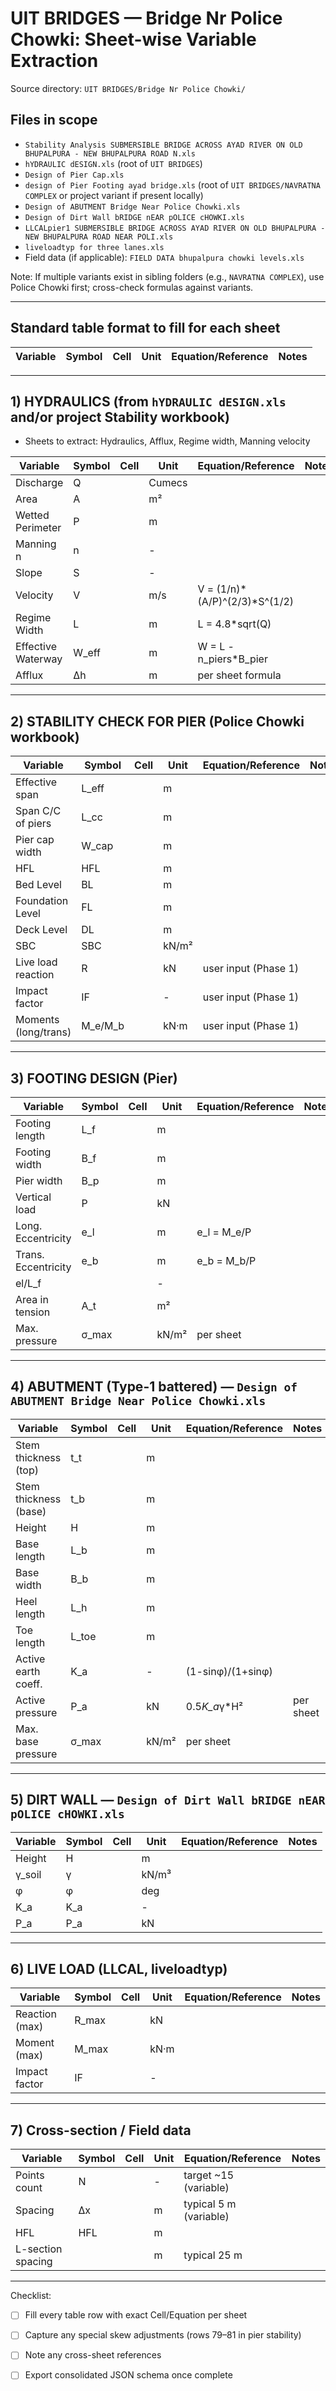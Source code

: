 # UIT BRIDGES — Bridge Nr Police Chowki: Sheet-wise Variable Extraction
Source directory: `UIT BRIDGES/Bridge Nr Police Chowki/`

## Files in scope
- `Stability Analysis SUBMERSIBLE BRIDGE ACROSS AYAD RIVER ON OLD BHUPALPURA - NEW BHUPALPURA ROAD N.xls`
- `hYDRAULIC dESIGN.xls` (root of `UIT BRIDGES`)
- `Design of Pier Cap.xls`
- `design of Pier Footing ayad bridge.xls` (root of `UIT BRIDGES/NAVRATNA COMPLEX` or project variant if present locally)
- `Design of ABUTMENT Bridge Near Police Chowki.xls`
- `Design of Dirt Wall bRIDGE nEAR pOLICE cHOWKI.xls`
- `LLCALpier1 SUBMERSIBLE BRIDGE ACROSS AYAD RIVER ON OLD BHUPALPURA - NEW BHUPALPURA ROAD NEAR POLI.xls`
- `liveloadtyp for three lanes.xls`
- Field data (if applicable): `FIELD DATA bhupalpura chowki levels.xls`

Note: If multiple variants exist in sibling folders (e.g., `NAVRATNA COMPLEX`), use Police Chowki first; cross-check formulas against variants.

---

## Standard table format to fill for each sheet
| Variable | Symbol | Cell | Unit | Equation/Reference | Notes |
|----------|--------|------|------|--------------------|-------|

---

## 1) HYDRAULICS (from `hYDRAULIC dESIGN.xls` and/or project Stability workbook)
- Sheets to extract: Hydraulics, Afflux, Regime width, Manning velocity

| Variable | Symbol | Cell | Unit | Equation/Reference | Notes |
|----------|--------|------|------|--------------------|-------|
| Discharge | Q |  | Cumecs |  |  |
| Area | A |  | m² |  |  |
| Wetted Perimeter | P |  | m |  |  |
| Manning n | n |  | - |  |  |
| Slope | S |  | - |  |  |
| Velocity | V |  | m/s | V = (1/n)*(A/P)^(2/3)*S^(1/2) |  |
| Regime Width | L |  | m | L = 4.8*sqrt(Q) |  |
| Effective Waterway | W_eff |  | m | W = L - n_piers*B_pier |  |
| Afflux | Δh |  | m | per sheet formula |  |

---

## 2) STABILITY CHECK FOR PIER (Police Chowki workbook)

| Variable | Symbol | Cell | Unit | Equation/Reference | Notes |
|----------|--------|------|------|--------------------|-------|
| Effective span | L_eff |  | m |  |  |
| Span C/C of piers | L_cc |  | m |  |  |
| Pier cap width | W_cap |  | m |  |  |
| HFL | HFL |  | m |  |  |
| Bed Level | BL |  | m |  |  |
| Foundation Level | FL |  | m |  |  |
| Deck Level | DL |  | m |  |  |
| SBC | SBC |  | kN/m² |  |  |
| Live load reaction | R |  | kN | user input (Phase 1) |  |
| Impact factor | IF |  | - | user input (Phase 1) |  |
| Moments (long/trans) | M_e/M_b |  | kN·m | user input (Phase 1) |  |

---

## 3) FOOTING DESIGN (Pier)

| Variable | Symbol | Cell | Unit | Equation/Reference | Notes |
|----------|--------|------|------|--------------------|-------|
| Footing length | L_f |  | m |  |  |
| Footing width | B_f |  | m |  |  |
| Pier width | B_p |  | m |  |  |
| Vertical load | P |  | kN |  |  |
| Long. Eccentricity | e_l |  | m | e_l = M_e/P |  |
| Trans. Eccentricity | e_b |  | m | e_b = M_b/P |  |
| el/L_f |  |  | - |  |  |
| Area in tension | A_t |  | m² |  |  |
| Max. pressure | σ_max |  | kN/m² | per sheet |  |

---

## 4) ABUTMENT (Type-1 battered) — `Design of ABUTMENT Bridge Near Police Chowki.xls`

| Variable | Symbol | Cell | Unit | Equation/Reference | Notes |
|----------|--------|------|------|--------------------|-------|
| Stem thickness (top) | t_t |  | m |  |  |
| Stem thickness (base) | t_b |  | m |  |  |
| Height | H |  | m |  |  |
| Base length | L_b |  | m |  |  |
| Base width | B_b |  | m |  |  |
| Heel length | L_h |  | m |  |  |
| Toe length | L_toe |  | m |  |  |
| Active earth coeff. | K_a |  | - | (1-sinφ)/(1+sinφ) |  |
| Active pressure | P_a |  | kN | 0.5*K_a*γ*H² | per sheet |  |
| Max. base pressure | σ_max |  | kN/m² | per sheet |  |

---

## 5) DIRT WALL — `Design of Dirt Wall bRIDGE nEAR pOLICE cHOWKI.xls`

| Variable | Symbol | Cell | Unit | Equation/Reference | Notes |
|----------|--------|------|------|--------------------|-------|
| Height | H |  | m |  |  |
| γ_soil | γ |  | kN/m³ |  |  |
| φ | φ |  | deg |  |  |
| K_a | K_a |  | - |  |  |
| P_a | P_a |  | kN |  |  |

---

## 6) LIVE LOAD (LLCAL, liveloadtyp)

| Variable | Symbol | Cell | Unit | Equation/Reference | Notes |
|----------|--------|------|------|--------------------|-------|
| Reaction (max) | R_max |  | kN |  |  |
| Moment (max) | M_max |  | kN·m |  |  |
| Impact factor | IF |  | - |  |  |

---

## 7) Cross-section / Field data

| Variable | Symbol | Cell | Unit | Equation/Reference | Notes |
|----------|--------|------|------|--------------------|-------|
| Points count | N |  | - | target ~15 (variable) |  |
| Spacing | Δx |  | m | typical 5 m (variable) |  |
| HFL | HFL |  | m |  |  |
| L-section spacing |  |  | m | typical 25 m |  |

---

Checklist:
- [ ] Fill every table row with exact Cell/Equation per sheet
- [ ] Capture any special skew adjustments (rows 79–81 in pier stability)
- [ ] Note any cross-sheet references
- [ ] Export consolidated JSON schema once complete


